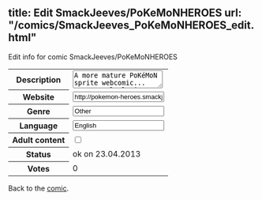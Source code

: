 title: Edit SmackJeeves/PoKeMoNHEROES
url: "/comics/SmackJeeves_PoKeMoNHEROES_edit.html"
---
Edit info for comic SmackJeeves/PoKeMoNHEROES

<form name="comic" action="http://gaepostmail.appengine.com/comic" name="post">
<table class="comicinfo">
<tr>
<th>Description</th><td><textarea name="description">A more mature PoKéMoN sprite webcomic... Done completly in PhotoShop!</textarea></td>
</tr>
<tr>
<th>Website</th><td><input type="text" name="url" value="http://pokemon-heroes.smackjeeves.com/comics/"/></td>
</tr>
<tr>
<th>Genre</th><td><input type="text" name="genre" value="Other"/></td>
</tr>
<tr>
<th>Language</th><td><input type="text" name="language" value="English"/></td>
</tr>
<tr>
<th>Adult content</th><td><input type="checkbox" name="adult" value="adult" /></td>
</tr>
<tr>
<th>Status</th><td>ok on 23.04.2013</td>
</tr>
<tr>
<th>Votes</th><td>0</div></td>
</tr>
</table>
</form>

Back to the [comic](/comics/SmackJeeves_PoKeMoNHEROES.html).

